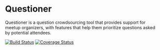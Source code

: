 # Questioner
Questioner is a question crowdsourcing tool that provides support for meetup organizers, with features that help them prioritize questions asked by potential attendees.

[![Build Status](https://travis-ci.com/emrys8/Questioner.svg?branch=develop)](https://travis-ci.com/emrys8/Questioner) [![Coverage Status](https://coveralls.io/repos/github/emrys8/Questioner/badge.svg?branch=develop)](https://coveralls.io/github/emrys8/Questioner?branch=develop)
